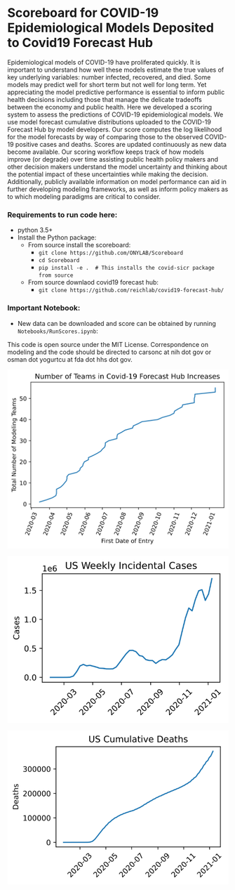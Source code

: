 # Scoreboard for COVID-19 Epidemiological Models Deposited to Covid19 Forecast Hub 

Epidemiological models of COVID-19 have proliferated quickly. It is important to understand how well these models estimate the true values of key underlying variables: number infected, recovered, and died. Some models may predict well for short term but not well for long term. Yet appreciating the model predictive performance is essential to inform public health decisions including those that manage the delicate tradeoffs between the economy and public health. Here we developed a scoring system to assess the predictions of COVID-19 epidemiological models. We use model forecast cumulative distributions uploaded to the COVID-19 Forecast Hub by model developers. Our score computes the log likelihood for the model forecasts by way of comparing those to the observed COVID-19 positive cases and deaths. Scores are updated continuously as new data become available. Our scoring workflow keeps track of how models improve (or degrade) over time assisting public health policy makers and other decision makers understand the model uncertainty and thinking about the potential impact of these uncertainties while making the decision. Additionally, publicly available information on model performance can aid in further developing modeling frameworks, as well as inform policy makers as to which modeling paradigms are critical to consider.

### Requirements to run code here:
- python 3.5+
- Install the Python package:
  - From source install the scoreboard:
    - `git clone https://github.com/ONYLAB/Scoreboard`
    - `cd Scoreboard`
    - `pip install -e .  # This installs the covid-sicr package from source`
  - From source downlaod covid19 forecast hub:
    - `git clone https://github.com/reichlab/covid19-forecast-hub/`

### Important Notebook:
- New data can be downloaded and score can be obtained by running `Notebooks/RunScores.ipynb`:

This code is open source under the MIT License.
Correspondence on modeling and the code should be directed to carsonc at nih dot gov or osman dot yogurtcu at fda dot hhs dot gov.

![fignummodel](https://github.com/ONYLAB/Scoreboard/blob/master/Figures/numberofmodels.svg)

![uscases](https://github.com/ONYLAB/Scoreboard/blob/master/Figures/USCases.svg)

![usdeaths](https://github.com/ONYLAB/Scoreboard/blob/master/Figures/USDeaths.svg)
